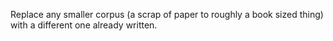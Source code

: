 Replace any smaller corpus (a scrap of paper to roughly a book sized thing) with a different one already written.
